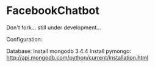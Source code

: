 # FacebookChatbot

Don't fork... still under development...

Configuration:

Database:
Install mongodb 3.4.4
Install pymongo: http://api.mongodb.com/python/current/installation.html
